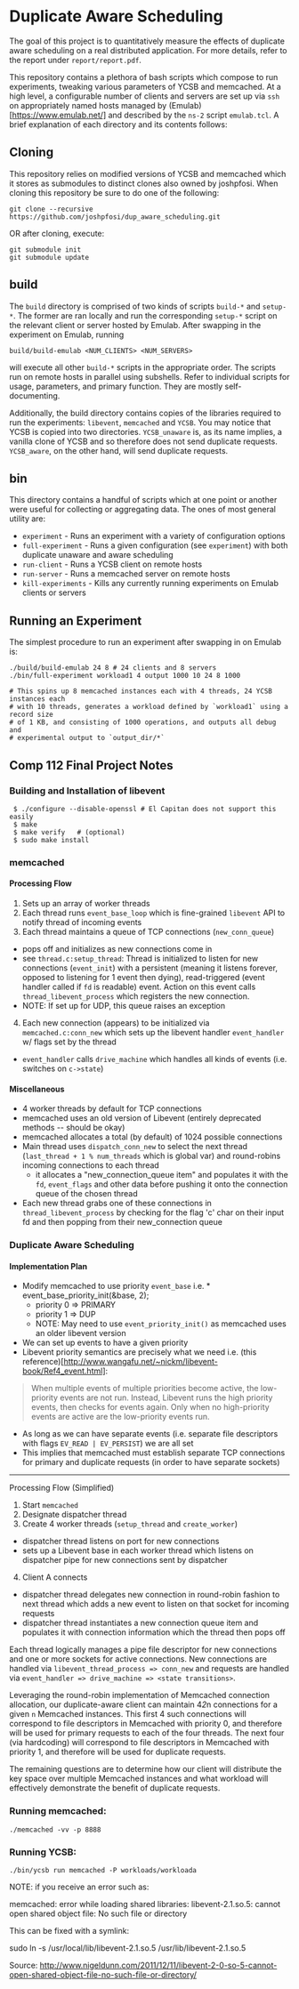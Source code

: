 # Duplicate Aware Scheduling

The goal of this project is to quantitatively measure the effects of duplicate
aware scheduling on a real distributed application. For more details, refer to
the report under `report/report.pdf`.

This repository contains a plethora of bash scripts which compose to run
experiments, tweaking various parameters of YCSB and memcached. At a high level,
a configurable number of clients and servers are set up via `ssh` on
appropriately named hosts managed by (Emulab)[https://www.emulab.net/] and
described by the `ns-2` script `emulab.tcl`. A brief explanation of each
directory and its contents follows:

## Cloning

This repository relies on modified versions of YCSB and memcached which it
stores as submodules to distinct clones also owned by joshpfosi. When cloning
this repository be sure to do one of the following:

```shell
git clone --recursive https://github.com/joshpfosi/dup_aware_scheduling.git
```

OR after cloning, execute:

```shell
git submodule init
git submodule update
```

## build

The `build` directory is comprised of two kinds of scripts `build-*` and
`setup-*`. The former are ran locally and run the corresponding `setup-*` script
on the relevant client or server hosted by Emulab. After swapping in the
experiment on Emulab, running 

```shell
build/build-emulab <NUM_CLIENTS> <NUM_SERVERS>
```

will execute all other `build-*` scripts in the appropriate order. The scripts
run on remote hosts in parallel using subshells. Refer to individual scripts for
usage, parameters, and primary function. They are mostly self-documenting.

Additionally, the build directory contains copies of the libraries required to
run the experiments: `libevent`, `memcached` and `YCSB`. You may notice that
YCSB is copied into two directories. `YCSB_unaware` is, as its name implies, a
vanilla clone of YCSB and so therefore does not send duplicate requests.
`YCSB_aware`, on the other hand, will send duplicate requests.

## bin

This directory contains a handful of scripts which at one point or another were
useful for collecting or aggregating data. The ones of most general utility are:

- `experiment` - Runs an experiment with a variety of configuration options
- `full-experiment` - Runs a given configuration (see `experiment`) with both
duplicate unaware and aware scheduling
- `run-client` - Runs a YCSB client on remote hosts
- `run-server` - Runs a memcached server on remote hosts
- `kill-experiments` - Kills any currently running experiments on Emulab clients
or servers

## Running an Experiment

The simplest procedure to run an experiment after swapping in on Emulab is:

```shell
./build/build-emulab 24 8 # 24 clients and 8 servers
./bin/full-experiment workload1 4 output 1000 10 24 8 1000

# This spins up 8 memcached instances each with 4 threads, 24 YCSB instances each
# with 10 threads, generates a workload defined by `workload1` using a record size
# of 1 KB, and consisting of 1000 operations, and outputs all debug and
# experimental output to `output_dir/*`
```

## Comp 112 Final Project Notes

### Building and Installation of libevent

     $ ./configure --disable-openssl # El Capitan does not support this easily
     $ make
     $ make verify   # (optional)
     $ sudo make install

### memcached

#### Processing Flow

1) Sets up an array of worker threads
2) Each thread runs `event_base_loop` which is fine-grained `libevent` API to
notify thread of incoming events
3) Each thread maintains a queue of TCP connections (`new_conn_queue`)
  * pops off and initializes as new connections come in
  * see `thread.c:setup_thread`: Thread is initialized to listen for new
    connections
    (`event_init`) with a persistent (meaning it listens forever, opposed
        to listening for 1 event then dying), read-triggered (event handler
          called if `fd` is readable) event. Action on this event calls
    `thread_libevent_process` which registers the new connection.
  * NOTE: If set up for UDP, this queue raises an exception
4) Each new connection (appears) to be initialized via `memcached.c:conn_new`
which sets up the libevent handler `event_handler` w/ flags set by the thread
  * `event_handler` calls `drive_machine` which handles all kinds of events
    (i.e. switches on `c->state`)

#### Miscellaneous

  * 4 worker threads by default for TCP connections
  * memcached uses an old version of Libevent (entirely deprecated methods -- should be okay)
  * memcached allocates a total (by default) of 1024 possible connections
  * Main thread uses `dispatch_conn_new` to select the next thread (`last_thread
        + 1 % num_threads` which is global var) and round-robins incoming
  connections to each thread
    * it allocates a "new_connection_queue item" and populates it with the `fd`,
      `event_flags` and other data before pushing it onto the connection queue
      of the chosen thread
  * Each new thread grabs one of these connections in `thread_libevent_process`
   by checking for the flag 'c' char on their input fd and then popping from
   their new_connection queue

### Duplicate Aware Scheduling

#### Implementation Plan

  * Modify memcached to use priority `event_base` i.e. * event_base_priority_init(&base, 2);
    * priority 0 => PRIMARY
    * priority 1 => DUP
    * NOTE: May need to use `event_priority_init()` as memcached uses an older libevent version
  * We can set up events to have a given priority
  * Libevent priority semantics are precisely what we need i.e. (this
      reference)[http://www.wangafu.net/~nickm/libevent-book/Ref4_event.html]:
  > When multiple events of multiple priorities become active, the low-priority
  > events are not run. Instead, Libevent runs the high priority events, then
  > checks for events again. Only when no high-priority events are active are the
  > low-priority events run.
  * As long as we can have separate events (i.e. separate file descriptors with
        flags `EV_READ | EV_PERSIST`) we are all set
  * This implies that memcached must establish separate TCP connections for
    primary and duplicate requests (in order to have separate sockets)

-------------------------------------------------------------------------------

Processing Flow (Simplified)

1) Start `memcached`
2) Designate dispatcher thread
3) Create 4 worker threads (`setup_thread` and `create_worker`)
  * dispatcher thread listens on port for new connections
  * sets up a Libevent base in each worker thread which listens on dispatcher
    pipe for new connections sent by dispatcher
4) Client A connects
  * dispatcher thread delegates new connection in round-robin fashion to next
    thread which adds a new event to listen on that socket for incoming requests
  * dispatcher thread instantiates a new connection queue item and populates it
    with connection information which the thread then pops off

Each thread logically manages a pipe file descriptor for new connections and one
or more sockets for active connections. New connections are handled via
`libevent_thread_process => conn_new` and requests are handled via
`event_handler => drive_machine => <state transitions>`.

Leveraging the round-robin implementation of Memcached connection allocation,
our duplicate-aware client can maintain 4*2*n connections for a given `n`
Memcached instances. This first 4 such connections will correspond to file
descriptors in Memcached with priority 0, and therefore will be used for primary
requests to each of the four threads. The next four (via hardcoding) will
correspond to file descriptors in Memcached with priority 1, and therefore will
be used for duplicate requests.

The remaining questions are to determine how our client will distribute the key
space over multiple Memcached instances and what workload will effectively
demonstrate the benefit of duplicate requests.

### Running memcached:

```
./memcached -vv -p 8888
```

### Running YCSB:

```
./bin/ycsb run memcached -P workloads/workloada
```

NOTE: if you receive an error such as:

memcached: error while loading shared libraries: libevent-2.1.so.5: cannot
open shared object file: No such file or directory

This can be fixed with a symlink:

sudo ln -s /usr/local/lib/libevent-2.1.so.5 /usr/lib/libevent-2.1.so.5

Source:
http://www.nigeldunn.com/2011/12/11/libevent-2-0-so-5-cannot-open-shared-object-file-no-such-file-or-directory/
